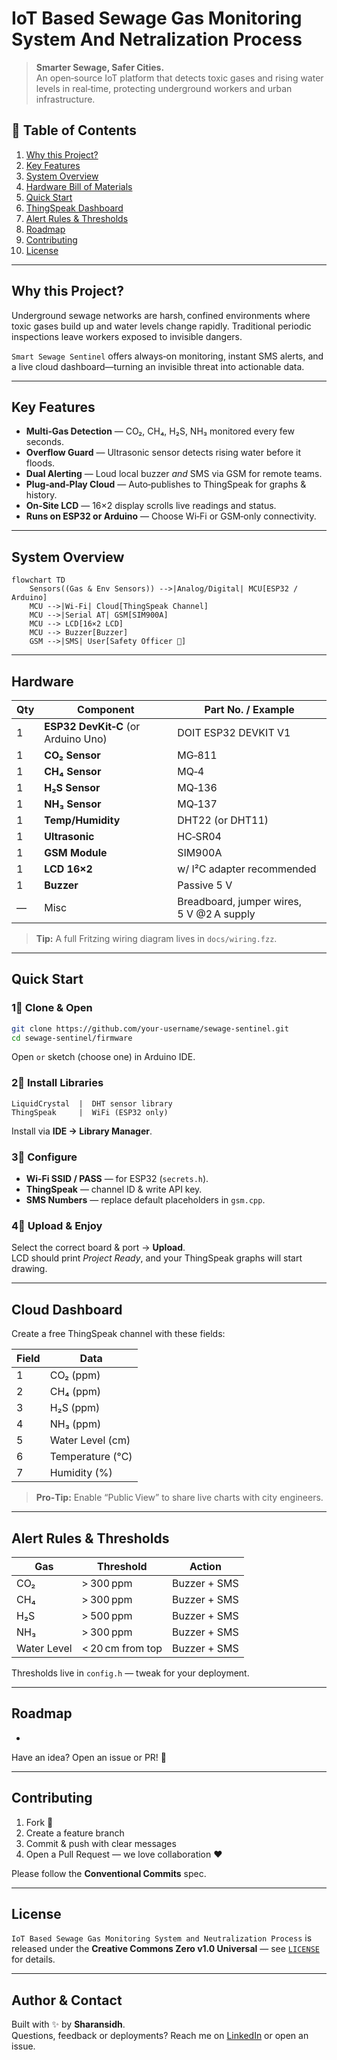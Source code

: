 # IoT Based Sewage Gas Monitoring System And Netralization Process

> **Smarter Sewage, Safer Cities.**\
> An open‑source IoT platform that detects toxic gases and rising water levels in real‑time, protecting underground workers and urban infrastructure.

&#x20;&#x20;
---

## 📜 Table of Contents

1. [Why this Project?](#why-this-project)
2. [Key Features](#key-features)
3. [System Overview](#system-overview)
4. [Hardware Bill of Materials](#hardware)
5. [Quick Start](#quick-start)
6. [ThingSpeak Dashboard](#cloud-dashboard)
7. [Alert Rules & Thresholds](#alert-rules--thresholds)
8. [Roadmap](#roadmap)
9. [Contributing](#contributing)
10. [License](#license)

---

## Why this Project?

Underground sewage networks are harsh, confined environments where toxic gases build up and water levels change rapidly. Traditional periodic inspections leave workers exposed to invisible dangers.

`Smart Sewage Sentinel` offers always‑on monitoring, instant SMS alerts, and a live cloud dashboard—turning an invisible threat into actionable data.

---

## Key Features

- **Multi‑Gas Detection** — CO₂, CH₄, H₂S, NH₃ monitored every few seconds.
- **Overflow Guard** — Ultrasonic sensor detects rising water before it floods.
- **Dual Alerting** — Loud local buzzer *and* SMS via GSM for remote teams.
- **Plug‑and‑Play Cloud** — Auto‑publishes to ThingSpeak for graphs & history.
- **On‑Site LCD** — 16×2 display scrolls live readings and status.
- **Runs on ESP32 or Arduino** — Choose Wi‑Fi or GSM‑only connectivity.

---

## System Overview

```mermaid
flowchart TD
    Sensors((Gas & Env Sensors)) -->|Analog/Digital| MCU[ESP32 / Arduino]
    MCU -->|Wi‑Fi| Cloud[ThingSpeak Channel]
    MCU -->|Serial AT| GSM[SIM900A]
    MCU --> LCD[16×2 LCD]
    MCU --> Buzzer[Buzzer]
    GSM -->|SMS| User[Safety Officer 📱]
```

---

## Hardware

| Qty | Component                           | Part No. / Example                        |
| --- | ----------------------------------- | ----------------------------------------- |
| 1   | **ESP32 DevKit‑C** (or Arduino Uno) | DOIT ESP32 DEVKIT V1                      |
| 1   | **CO₂ Sensor**                      | MG‑811                                    |
| 1   | **CH₄ Sensor**                      | MQ‑4                                      |
| 1   | **H₂S Sensor**                      | MQ‑136                                    |
| 1   | **NH₃ Sensor**                      | MQ‑137                                    |
| 1   | **Temp/Humidity**                   | DHT22 (or DHT11)                          |
| 1   | **Ultrasonic**                      | HC‑SR04                                   |
| 1   | **GSM Module**                      | SIM900A                                   |
| 1   | **LCD 16×2**                        | w/ I²C adapter recommended                |
| 1   | **Buzzer**                          | Passive 5 V                               |
| —   | Misc                                | Breadboard, jumper wires, 5 V @2 A supply |

> **Tip:** A full Fritzing wiring diagram lives in `docs/wiring.fzz`.

---

## Quick Start

### 1⃣ Clone & Open

```bash
git clone https://github.com/your‑username/sewage‑sentinel.git
cd sewage‑sentinel/firmware
```

Open `or` sketch (choose one) in Arduino IDE.

### 2⃣ Install Libraries

```
LiquidCrystal  |  DHT sensor library
ThingSpeak     |  WiFi (ESP32 only)
```

Install via **IDE → Library Manager**.

### 3⃣ Configure

- **Wi‑Fi SSID / PASS** — for ESP32 (`secrets.h`).
- **ThingSpeak** — channel ID & write API key.
- **SMS Numbers** — replace default placeholders in `gsm.cpp`.

### 4⃣ Upload & Enjoy

Select the correct board & port → **Upload**.\
LCD should print *Project Ready*, and your ThingSpeak graphs will start drawing.

---

## Cloud Dashboard

Create a free ThingSpeak channel with these fields:

| Field | Data             |
| ----- | ---------------- |
| 1     | CO₂ (ppm)        |
| 2     | CH₄ (ppm)        |
| 3     | H₂S (ppm)        |
| 4     | NH₃ (ppm)        |
| 5     | Water Level (cm) |
| 6     | Temperature (°C) |
| 7     | Humidity (%)     |

> **Pro‑Tip:** Enable “Public View” to share live charts with city engineers.

---

## Alert Rules & Thresholds

| Gas         | Threshold        | Action       |
| ----------- | ---------------- | ------------ |
| CO₂         | > 300 ppm        | Buzzer + SMS |
| CH₄         | > 300 ppm        | Buzzer + SMS |
| H₂S         | > 500 ppm        | Buzzer + SMS |
| NH₃         | > 300 ppm        | Buzzer + SMS |
| Water Level | < 20 cm from top | Buzzer + SMS |

Thresholds live in `config.h` — tweak for your deployment.

---

## Roadmap

-

Have an idea? Open an issue or PR! 🚀

---

## Contributing

1. Fork 🎉
2. Create a feature branch
3. Commit & push with clear messages
4. Open a Pull Request — we love collaboration ❤

Please follow the **Conventional Commits** spec.

---

## License

`IoT Based Sewage Gas Monitoring System and Neutralization Process` is released under the **Creative Commons Zero v1.0 Universal** — see [`LICENSE`](LICENSE) for details.

---

## Author & Contact

Built with ✨ by **Sharansidh**.\
Questions, feedback or deployments? Reach me on [LinkedIn](https://www.linkedin.com/in/sharansidh0301/) or open an issue.

